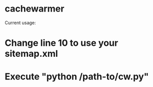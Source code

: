 # cachewarmer
Current usage:

# Change line 10 to use your sitemap.xml
# Execute "python /path-to/cw.py"
